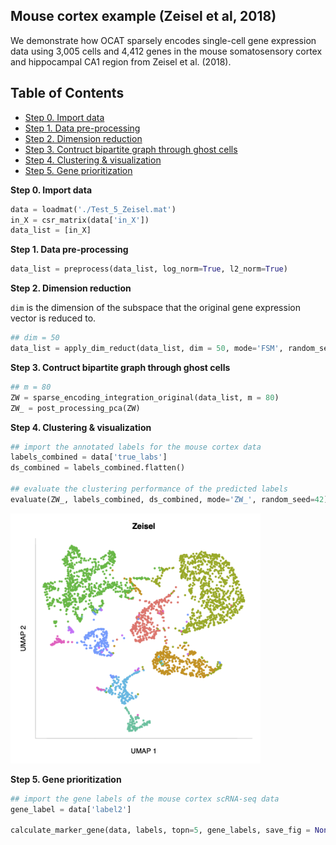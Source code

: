 ## Mouse cortex example (Zeisel et al, 2018)
We demonstrate how OCAT sparsely encodes single-cell gene expression data using 3,005 cells and 4,412 genes in the mouse somatosensory cortex and hippocampal CA1 region from Zeisel et al. (2018). 

## Table of Contents
- [Step 0. Import data](#data_import)
- [Step 1. Data pre-processing](#pre_processing)
- [Step 2. Dimension reduction](#dim_reduct)
- [Step 3. Contruct bipartite graph through ghost cells](#ghost_cell)
- [Step 4. Clustering \& visualization](#clustering)
- [Step 5. Gene prioritization](#gene_prior)

<a name="data_import"></a>**Step 0. Import data**     
```python
data = loadmat('./Test_5_Zeisel.mat')
in_X = csr_matrix(data['in_X'])
data_list = [in_X]
```

<a name="pre_processing"></a>**Step 1. Data pre-processing**
```python
data_list = preprocess(data_list, log_norm=True, l2_norm=True)
```
<a name="dim_reduct"></a>**Step 2. Dimension reduction**

`dim` is the dimension of the subspace that the original gene expression vector is reduced to. 

```python
## dim = 50
data_list = apply_dim_reduct(data_list, dim = 50, mode='FSM', random_seed=42)
```

<a name="ghost_cell"></a>**Step 3. Contruct bipartite graph through ghost cells**
```python
## m = 80
ZW = sparse_encoding_integration_original(data_list, m = 80)
ZW_ = post_processing_pca(ZW)
```

<a name="clustering"></a>**Step 4. Clustering \& visualization**

```python
## import the annotated labels for the mouse cortex data
labels_combined = data['true_labs']
ds_combined = labels_combined.flatten()

## evaluate the clustering performance of the predicted labels
evaluate(ZW_, labels_combined, ds_combined, mode='ZW_', random_seed=42)
```
<img src="https://github.com/bowang-lab/OCAT/blob/master/vignettes/Clustering/Zeisel_clustering_v2.png" width="400" height="400" />  

<a name="clustering"></a>**Step 5. Gene prioritization**
```python
## import the gene labels of the mouse cortex scRNA-seq data
gene_label = data['label2']

calculate_marker_gene(data, labels, topn=5, gene_labels, save_fig = None, save_csv = None)
```
